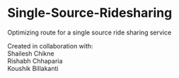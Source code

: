 # Single-Source-Ridesharing
Optimizing route for a single source ride sharing service

Created in collaboration with:<br/>
Shailesh Chikne<br/>
Rishabh Chhaparia<br/>
Koushik Billakanti
